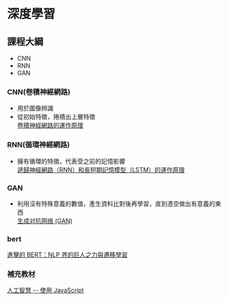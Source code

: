 # 深度學習

## 課程大綱
- CNN
- RNN
- GAN
### CNN(卷積神經網路)
- 用於圖像辨識
- 從初始特徵，捲積出上層特徵 \
[卷積神經網路的運作原理](https://brohrer.mcknote.com/zh-Hant/how_machine_learning_works/how_convolutional_neural_networks_work.html)
### RNN(循環神經網路)
- 擁有循環的特徵，代表受之前的記憶影響\
[遞歸神經網路（RNN）和長短期記憶模型（LSTM）的運作原理](https://brohrer.mcknote.com/zh-Hant/how_machine_learning_works/how_rnns_lstm_work.html)
### GAN
- 利用沒有特殊意義的數值，產生資料比對後再學習，直到憑空做出有意義的東西\
[生成对抗网络 (GAN)](https://morvanzhou.github.io/tutorials/machine-learning/ML-intro/2-6-GAN/?fbclid=IwAR1XoU9Xa11wCJriGBJiuRNLy_s8bLbV5f22INvyNP9zfIYGlStCVlDQh_Q)
### bert
[進擊的 BERT：NLP 界的巨人之力與遷移學習](https://leemeng.tw/attack_on_bert_transfer_learning_in_nlp.html?fbclid=IwAR1_OksG6oduPEh3cspYiyG2WxvVi2dA_sTiaxAMx7y8fhUcR2WFVG6sFMA)
### 補充教材
[人工智慧 -- 使用 JavaScript](https://github.com/cccbook/aijs/wiki?fbclid=IwAR0huta7w5UxaSOTRZbKfqby7TfLhn8mnh2EB6vjQdN9979IEKo5YY35hIU)